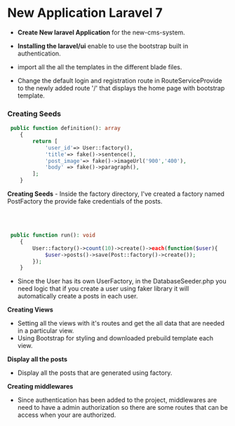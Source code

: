 # New Application Laravel 7


- **Create New laravel Application** for the new-cms-system.

- **Installing the laravel/ui** enable to use the bootstrap built in authentication.

- import all the all the templates in the different blade files.

- Change the default login and registration route in RouteServiceProvide to the newly added route '/' that displays the home page with  bootstrap template.


### Creating Seeds


```php
 public function definition(): array
    {
        return [
            'user_id'=> User::factory(),
            'title'=> fake()->sentence(),
            'post_image'=> fake()->imageUrl('900','400'),
            'body' => fake()->paragraph(),
        ];
    }
```
**Creating Seeds** -  Inside the factory directory, I've created a factory named  PostFactory the provide fake credentials of the posts.


<br>
<br>

```php
 public function run(): void
    {
        User::factory()->count(10)->create()->each(function($user){
            $user->posts()->save(Post::factory()->create());
        });
    }
```

- Since the User has its own UserFactory, in the DatabaseSeeder.php you need logic that if you create a user using faker library it will automatically create a posts in each user.



**Creating Views**
- Setting all the views with it's routes and get the all data that are needed in a particular view.
- Using Bootstrap for styling and downloaded prebuild template each view.

**Display all the posts**
- Display all the posts that are generated using factory.

**Creating middlewares**
- Since authentication has been added to the project, middlewares are need to have a admin authorization so there are some routes that can be access when your are authorized.